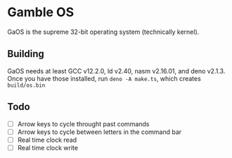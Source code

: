 # Gamble OS

GaOS is the supreme 32-bit operating system (technically kernel).

## Building

GaOS needs at least GCC v12.2.0, ld v2.40, nasm v2.16.01, and deno v2.1.3. Once you have those installed, run `deno -A make.ts`, which creates `build/os.bin`

## Todo 

- [ ] Arrow keys to cycle throught past commands
- [ ] Arrow keys to cycle between letters in the command bar
- [ ] Real time clock read
- [ ] Real time clock write
